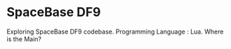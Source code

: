 SpaceBase DF9
=========

Exploring SpaceBase DF9 codebase. 
Programming Language : Lua.
Where is the Main?
